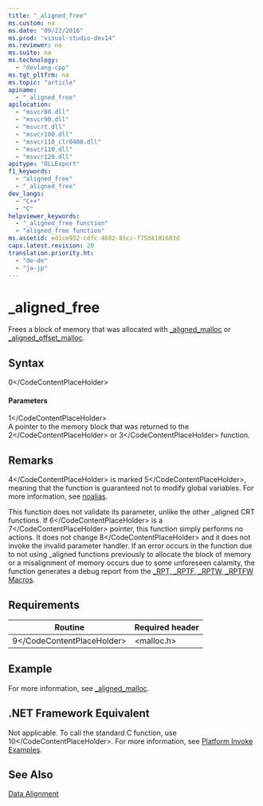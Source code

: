 ```yaml
---
title: "_aligned_free"
ms.custom: na
ms.date: "09/22/2016"
ms.prod: "visual-studio-dev14"
ms.reviewer: na
ms.suite: na
ms.technology: 
  - "devlang-cpp"
ms.tgt_pltfrm: na
ms.topic: "article"
apiname: 
  - "_aligned_free"
apilocation: 
  - "msvcr80.dll"
  - "msvcr90.dll"
  - "msvcrt.dll"
  - "msvcr100.dll"
  - "msvcr110_clr0400.dll"
  - "msvcr110.dll"
  - "msvcr120.dll"
apitype: "DLLExport"
f1_keywords: 
  - "aligned_free"
  - "_aligned_free"
dev_langs: 
  - "C++"
  - "C"
helpviewer_keywords: 
  - "_aligned_free function"
  - "aligned_free function"
ms.assetid: ed1ce952-cdfc-4682-85cc-f75d4101603d
caps.latest.revision: 20
translation.priority.ht: 
  - "de-de"
  - "ja-jp"
---
```

# _aligned_free
Frees a block of memory that was allocated with [_aligned_malloc](../vs140/_aligned_malloc.md) or [_aligned_offset_malloc](../vs140/_aligned_offset_malloc.md).  
  
## Syntax  
  
<CodeContentPlaceHolder>0\</CodeContentPlaceHolder>  
#### Parameters  
 <CodeContentPlaceHolder>1\</CodeContentPlaceHolder>  
 A pointer to the memory block that was returned to the <CodeContentPlaceHolder>2\</CodeContentPlaceHolder> or <CodeContentPlaceHolder>3\</CodeContentPlaceHolder> function.  
  
## Remarks  
 <CodeContentPlaceHolder>4\</CodeContentPlaceHolder> is marked <CodeContentPlaceHolder>5\</CodeContentPlaceHolder>, meaning that the function is guaranteed not to modify global variables. For more information, see [noalias](../vs140/noalias.md).  
  
 This function does not validate its parameter, unlike the other _aligned CRT functions. If <CodeContentPlaceHolder>6\</CodeContentPlaceHolder> is a <CodeContentPlaceHolder>7\</CodeContentPlaceHolder> pointer, this function simply performs no actions. It does not change <CodeContentPlaceHolder>8\</CodeContentPlaceHolder> and it does not invoke the invalid parameter handler. If an error occurs in the function due to not using _aligned functions previously to allocate the block of memory or a misalignment of memory occurs due to some unforeseen calamity, the function generates a debug report from the [_RPT, _RPTF, _RPTW, _RPTFW Macros](../vs140/_rpt--_rptf--_rptw--_rptfw-macros.md).  
  
## Requirements  
  
|Routine|Required header|  
|-------------|---------------------|  
|<CodeContentPlaceHolder>9\</CodeContentPlaceHolder>|\<malloc.h>|  
  
## Example  
 For more information, see [_aligned_malloc](../vs140/_aligned_malloc.md).  
  
## .NET Framework Equivalent  
 Not applicable. To call the standard C function, use <CodeContentPlaceHolder>10\</CodeContentPlaceHolder>. For more information, see [Platform Invoke Examples](assetId:///15926806-f0b7-487e-93a6-4e9367ec689f).  
  
## See Also  
 [Data Alignment](../vs140/data-alignment.md)